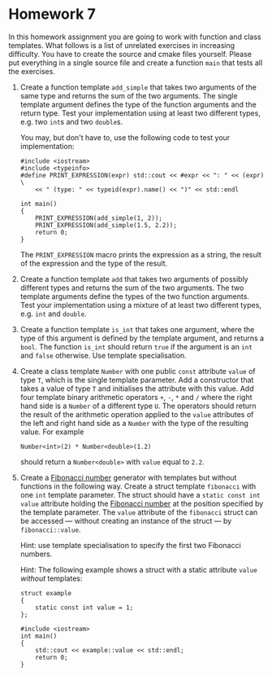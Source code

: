 Homework 7
==========

In this homework assignment you are going to work with function and class
templates.  What follows is a list of unrelated exercises in increasing
difficulty.  You have to create the source and cmake files yourself.  Please
put everything in a single source file and create a function `main` that tests
all the exercises.

1.  Create a function template `add_simple` that takes two arguments of the
    same type and returns the sum of the two arguments.  The single template
    argument defines the type of the function arguments and the return type.
    Test your implementation using at least two different types, e.g. two
    `int`s and two `double`s.

    You may, but don't have to, use the following code to test your
    implementation:

        #include <iostream>
        #include <typeinfo>
        #define PRINT_EXPRESSION(expr) std::cout << #expr << ": " << (expr) \
            << " (type: " << typeid(expr).name() << ")" << std::endl

        int main()
        {
            PRINT_EXPRESSION(add_simple(1, 2));
            PRINT_EXPRESSION(add_simple(1.5, 2.2));
            return 0;
        }

    The `PRINT_EXPRESSION` macro prints the expression as a string, the result
    of the expression and the type of the result.

2.  Create a function template `add` that takes two arguments of possibly
    different types and returns the sum of the two arguments.  The two template
    arguments define the types of the two function arguments.  Test your
    implementation using a mixture of at least two different types, e.g. `int`
    and `double`.

3.  Create a function template `is_int` that takes one argument, where the type
    of this argument is defined by the template argument, and returns a `bool`.
    The function `is_int` should return `true` if the argument is an `int` and
    `false` otherwise.  Use template specialisation.

4.  Create a class template `Number` with one public `const` attribute `value`
    of type `T`, which is the single template parameter.  Add a constructor
    that takes a value of type `T` and initialises the attribute with this
    value.  Add four template binary arithmetic operators `+`, `-`, `*` and `/`
    where the right hand side is a `Number` of a different type `U`.  The
    operators should return the result of the arithmetic operation applied to
    the `value` attributes of the left and right hand side as a `Number` with
    the type of the resulting value.  For example

        Number<int>(2) * Number<double>(1.2)

    should return a `Number<double>` with `value` equal to `2.2`.

5.  Create a [Fibonacci number] generator with templates but without functions
    in the following way.  Create a struct template `fibonacci` with one `int`
    template parameter.  The struct should have a `static const int value`
    attribute holding the [Fibonacci number] at the position specified by the
    template parameter.  The `value` attribute of the `fibonacci` struct can be
    accessed — without creating an instance of the struct — by
    `fibonacci::value`.

    Hint: use template specialisation to specify the first two Fibonacci
    numbers.

    Hint: The following example shows a struct with a static attribute `value`
    *without* templates:

        struct example
        {
            static const int value = 1;
        };

        #include <iostream>
        int main()
        {
            std::cout << example::value << std::endl;
            return 0;
        }

[Fibonacci number]: https://en.wikipedia.org/wiki/Fibonacci_number
